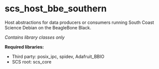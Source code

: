 # scs_host_bbe_southern
Host abstractions for data producers or consumers running South Coast Science Debian on the BeagleBone Black.

_Contains library classes only_

**Required libraries:** 

* Third party: posix_ipc, spidev, Adafruit_BBIO
* SCS root: scs_core
